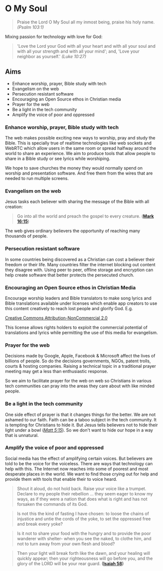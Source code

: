 # O My Soul

> Praise the Lord O My Soul all my inmost being, praise his holy name. _(Psalm 103:1)_

Mixing passion for technology with love for God:

> 'Love the Lord your God with all your heart and with all your soul and with all your strength and with all your mind'; and, 'Love your neighbor as yourself.' _(Luke 10:27)_

## Aims

* Enhance worship, prayer, Bible study with tech
* Evangelism on the web
* Persecution resistant software
* Encouraging an Open Source ethos in Christian media
* Prayer for the web
* Be a light in the tech community
* Amplify the voice of poor and oppressed

### Enhance worship, prayer, Bible study with tech

The web makes possible exciting new ways to worship, pray and study the Bible. This is specially true of realtime technologies like web sockets and WebRTC which allow users in the same room or spread halfway around the world to share an experience. We aim to produce tools that allow people to share in a Bible study or see lyrics while worshiping.

We hope to save churches the money they would normally spend on worship and presentation software. And free them from the wires that are needed to run multiple screens.

### Evangelism on the web

Jesus tasks each believer with sharing the message of the Bible with all creation:

> Go into all the world and preach the gospel to every creature. ([__Mark 16:15__](https://omysoul.github.io/omysoul/react-bible/?v=mk16:15))

The web gives ordinary believers the opportunity of reaching many thousands of people.

### Persecution resistant software

In some countries being discovered as a Christian can cost a believer their freedom or their life. Many countries filter the internet blocking out content they disagree with. Using peer to peer, offline storage and encryption can help create software that better protects the persecuted church.

### Encouraging an Open Source ethos in Christian Media

Encourage worship leaders and Bible translators to make song lyrics and Bible translations available under licenses which enable app creators to use this content creatively to reach lost people and glorify God. E.g.

[Creative Commons Attribution-NonCommercial 2.0](https://creativecommons.org/licenses/by-nc/2.0/)

This license allows rights holders to exploit the commercial potential of translations and lyrics while permitting the use of this media for evangelism.

### Prayer for the web

Decisions made by Google, Apple, Facebook & Microsoft affect the lives of billions of people. So do the decisions governments, NGOs, patent trolls, courts & hosting companies. Raising a technical topic in a traditional prayer meeting may get a less than enthusiastic response.

So we aim to facilitate prayer for the web on web so Christians in various tech communities can pray into the areas they care about with like minded people.   

### Be a light in the tech community

One side effect of prayer is that it changes things for the better. We are not ashamed to our faith. Faith can be a taboo subject in the tech community. It is tempting for Christians to hide it. But Jesus tells believers not to hide their light under a bowl ([_Matt 5:15_](https://omysoul.github.io/omysoul/react-bible/?v=mt5:15)). So we don't want to hide our hope in a way that is unnatural.

### Amplify the voice of poor and oppressed

Social media has the effect of amplifying certain voices. But believers are told to be the voice for the voiceless. There are ways that technology can help with this. The Internet now reaches into some of poorest and most desperate places in the world. We want to find those crying out for help and provide them with tools that enable their to voice heard.

> Shout it aloud, do not hold back. Raise your voice like a trumpet. Declare to my people their rebellion ... they seem eager to know my ways, as if they were a nation that does what is right and has not forsaken the commands of its God.

> Is not this the kind of fasting I have chosen: to loose the chains of injustice and untie the cords of the yoke, to set the oppressed free and break every yoke?

> Is it not to share your food with the hungry and to provide the poor wanderer with shelter- when you see the naked, to clothe him, and not to turn away from your own flesh and blood?

> Then your light will break forth like the dawn, and your healing will quickly appear; then your righteousness will go before you, and the glory of the LORD will be your rear guard. __([Isaiah 58](http://localhost:3000/examples/?v=is58))__
